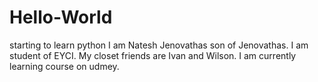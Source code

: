 # Hello-World
starting to learn python
I am Natesh Jenovathas son of Jenovathas.
I am student of EYCI.
My closet friends are Ivan and Wilson.
I am currently learning course on udmey.
